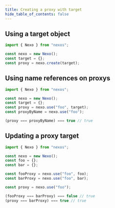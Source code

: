 ```yaml
---
title: Creating a proxy with target
hide_table_of_contents: false
---
```


## Using a target object

```javascript
import { Nexo } from "nexos";

const nexo = new Nexo();
const target = {};
const proxy = nexo.create(target);
```

## Using name references on proxys

```javascript
import { Nexo } from "nexos";

const nexo = new Nexo();
const target = {};
const proxy = nexo.use("foo", target);
const proxyByName = nexo.use("foo");

(proxy === proxyByName) === true // true
```
## Updating a proxy target

```javascript
import { Nexo } from "nexos";

const nexo = new Nexo();
const foo = {};
const bar = {};

const fooProxy = nexo.use("foo", foo);
const barProxy = nexo.use("foo", bar);

const proxy = nexo.use("foo");

(fooProxy === barProxy) === false // true
(proxy === barProxy) === true // true
```